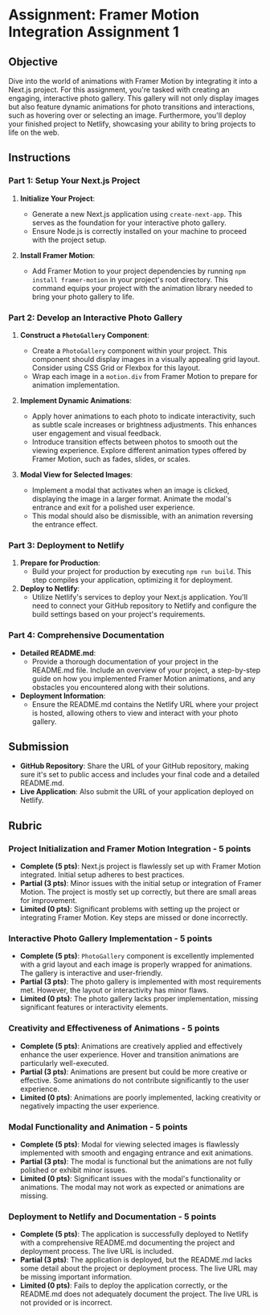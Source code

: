 # Assignment: Framer Motion Integration Assignment 1

## Objective

Dive into the world of animations with Framer Motion by integrating it into a Next.js project. For this assignment, you're tasked with creating an engaging, interactive photo gallery. This gallery will not only display images but also feature dynamic animations for photo transitions and interactions, such as hovering over or selecting an image. Furthermore, you'll deploy your finished project to Netlify, showcasing your ability to bring projects to life on the web.

## Instructions

### Part 1: Setup Your Next.js Project

1. **Initialize Your Project**:

   - Generate a new Next.js application using `create-next-app`. This serves as the foundation for your interactive photo gallery.
   - Ensure Node.js is correctly installed on your machine to proceed with the project setup.

2. **Install Framer Motion**:
   - Add Framer Motion to your project dependencies by running `npm install framer-motion` in your project's root directory. This command equips your project with the animation library needed to bring your photo gallery to life.

### Part 2: Develop an Interactive Photo Gallery

1. **Construct a `PhotoGallery` Component**:

   - Create a `PhotoGallery` component within your project. This component should display images in a visually appealing grid layout. Consider using CSS Grid or Flexbox for this layout.
   - Wrap each image in a `motion.div` from Framer Motion to prepare for animation implementation.

2. **Implement Dynamic Animations**:

   - Apply hover animations to each photo to indicate interactivity, such as subtle scale increases or brightness adjustments. This enhances user engagement and visual feedback.
   - Introduce transition effects between photos to smooth out the viewing experience. Explore different animation types offered by Framer Motion, such as fades, slides, or scales.

3. **Modal View for Selected Images**:
   - Implement a modal that activates when an image is clicked, displaying the image in a larger format. Animate the modal's entrance and exit for a polished user experience.
   - This modal should also be dismissible, with an animation reversing the entrance effect.

### Part 3: Deployment to Netlify

1. **Prepare for Production**:
   - Build your project for production by executing `npm run build`. This step compiles your application, optimizing it for deployment.
2. **Deploy to Netlify**:
   - Utilize Netlify's services to deploy your Next.js application. You'll need to connect your GitHub repository to Netlify and configure the build settings based on your project's requirements.

### Part 4: Comprehensive Documentation

- **Detailed README.md**:
  - Provide a thorough documentation of your project in the README.md file. Include an overview of your project, a step-by-step guide on how you implemented Framer Motion animations, and any obstacles you encountered along with their solutions.
- **Deployment Information**:
  - Ensure the README.md contains the Netlify URL where your project is hosted, allowing others to view and interact with your photo gallery.

## Submission

- **GitHub Repository**: Share the URL of your GitHub repository, making sure it's set to public access and includes your final code and a detailed README.md.
- **Live Application**: Also submit the URL of your application deployed on Netlify.

## Rubric

### Project Initialization and Framer Motion Integration - 5 points

- **Complete (5 pts)**: Next.js project is flawlessly set up with Framer Motion integrated. Initial setup adheres to best practices.
- **Partial (3 pts)**: Minor issues with the initial setup or integration of Framer Motion. The project is mostly set up correctly, but there are small areas for improvement.
- **Limited (0 pts)**: Significant problems with setting up the project or integrating Framer Motion. Key steps are missed or done incorrectly.

### Interactive Photo Gallery Implementation - 5 points

- **Complete (5 pts)**: `PhotoGallery` component is excellently implemented with a grid layout and each image is properly wrapped for animations. The gallery is interactive and user-friendly.
- **Partial (3 pts)**: The photo gallery is implemented with most requirements met. However, the layout or interactivity has minor flaws.
- **Limited (0 pts)**: The photo gallery lacks proper implementation, missing significant features or interactivity elements.

### Creativity and Effectiveness of Animations - 5 points

- **Complete (5 pts)**: Animations are creatively applied and effectively enhance the user experience. Hover and transition animations are particularly well-executed.
- **Partial (3 pts)**: Animations are present but could be more creative or effective. Some animations do not contribute significantly to the user experience.
- **Limited (0 pts)**: Animations are poorly implemented, lacking creativity or negatively impacting the user experience.

### Modal Functionality and Animation - 5 points

- **Complete (5 pts)**: Modal for viewing selected images is flawlessly implemented with smooth and engaging entrance and exit animations.
- **Partial (3 pts)**: The modal is functional but the animations are not fully polished or exhibit minor issues.
- **Limited (0 pts)**: Significant issues with the modal's functionality or animations. The modal may not work as expected or animations are missing.

### Deployment to Netlify and Documentation - 5 points

- **Complete (5 pts)**: The application is successfully deployed to Netlify with a comprehensive README.md documenting the project and deployment process. The live URL is included.
- **Partial (3 pts)**: The application is deployed, but the README.md lacks some detail about the project or deployment process. The live URL may be missing important information.
- **Limited (0 pts)**: Fails to deploy the application correctly, or the README.md does not adequately document the project. The live URL is not provided or is incorrect.
